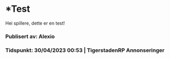 # ***Test**

Hei spillere, dette er en test!

### Publisert av: Alexio

### Tidspunkt: 30/04/2023 00:53 | TigerstadenRP Annonseringer